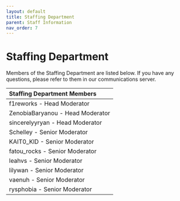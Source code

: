 ```yaml
---
layout: default
title: Staffing Department
parent: Staff Information
nav_order: 7
---
```


# Staffing Department
Members of the Staffing Department are listed below. If you have any questions, please refer to them in our communications server.

| Staffing Department Members      | 
|:-------------|
| f1reworks - Head Moderator           | 
| ZenobiaBaryanou - Head Moderator | 
| sincerelyyryan - Head Moderator | 
| Schelley - Senior Moderator         |
| KAIT0_KlD - Senior Moderator           |
| fatou_rocks - Senior Moderator |
| leahvs - Senior Moderator |
| lilywan - Senior Moderator |
| vaenuh - Senior Moderator |
| rysphobia - Senior Moderator |
